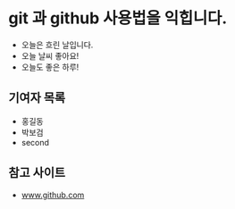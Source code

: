 # git 과 github 사용법을 익힙니다.
- 오늘은 흐린 날입니다.
- 오늘 날씨 좋아요! 
- 오늘도 좋은 하루!


## 기여자 목록
- 홍길동
- 박보검
- second

## 참고 사이트
- www.github.com
